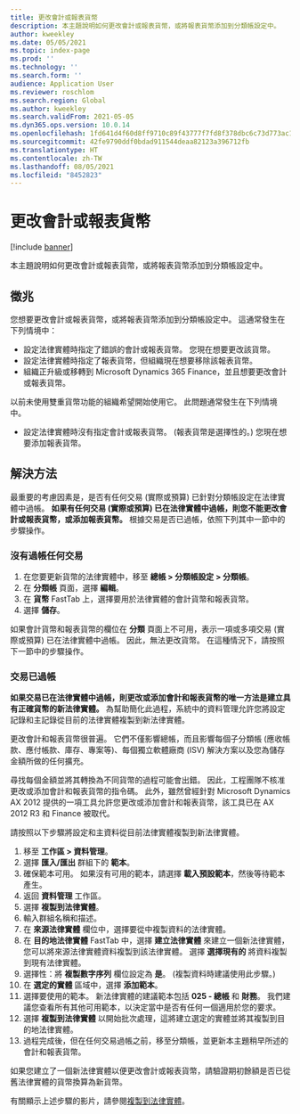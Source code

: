 ```yaml
---
title: 更改會計或報表貨幣
description: 本主題說明如何更改會計或報表貨幣，或將報表貨幣添加到分類帳設定中。
author: kweekley
ms.date: 05/05/2021
ms.topic: index-page
ms.prod: ''
ms.technology: ''
ms.search.form: ''
audience: Application User
ms.reviewer: roschlom
ms.search.region: Global
ms.author: kweekley
ms.search.validFrom: 2021-05-05
ms.dyn365.ops.version: 10.0.14
ms.openlocfilehash: 1fd641d4f60d8ff9710c89f43777f7fd8f378dbc6c73d773ac103f9d9f68e60e
ms.sourcegitcommit: 42fe9790ddf0bdad911544deaa82123a396712fb
ms.translationtype: HT
ms.contentlocale: zh-TW
ms.lasthandoff: 08/05/2021
ms.locfileid: "8452823"
---
```

# <a name="change-the-accounting-or-reporting-currency"></a>更改會計或報表貨幣

[!include [banner](../includes/banner.md)]

本主題說明如何更改會計或報表貨幣，或將報表貨幣添加到分類帳設定中。

## <a name="symptom"></a>徵兆

您想要更改會計或報表貨幣，或將報表貨幣添加到分類帳設定中。 這通常發生在下列情境中：

- 設定法律實體時指定了錯誤的會計或報表貨幣。 您現在想要更改該貨幣。
- 設定法律實體時指定了報表貨幣，但組織現在想要移除該報表貨幣。
- 組織正升級或移轉到 Microsoft Dynamics 365 Finance，並且想要更改會計或報表貨幣。

以前未使用雙重貨幣功能的組織希望開始使用它。 此問題通常發生在下列情境中。

- 設定法律實體時沒有指定會計或報表貨幣。 (報表貨幣是選擇性的。) 您現在想要添加報表貨幣。

## <a name="resolution"></a>解決方法

最重要的考慮因素是，是否有任何交易 (實際或預算) 已針對分類帳設定在法律實體中過帳。 **如果有任何交易 (實際或預算) 已在法律實體中過帳，則您不能更改會計或報表貨幣，或添加報表貨幣。** 根據交易是否已過帳，依照下列其中一節中的步驟操作。

### <a name="no-transactions-have-been-posted"></a>沒有過帳任何交易

1. 在您要更新貨幣的法律實體中，移至 **總帳 \> 分類帳設定 \> 分類帳**。
2. 在 **分類帳** 頁面，選擇 **編輯**。
3. 在 **貨幣** FastTab 上，選擇要用於法律實體的會計貨幣和報表貨幣。
4. 選擇 **儲存**。

如果會計貨幣和報表貨幣的欄位在 **分類** 頁面上不可用，表示一項或多項交易 (實際或預算) 已在法律實體中過帳。 因此，無法更改貨幣。 在這種情況下，請按照下一節中的步驟操作。

### <a name="transactions-have-been-posted"></a>交易已過帳

**如果交易已在法律實體中過帳，則更改或添加會計和報表貨幣的唯一方法是建立具有正確貨幣的新法律實體。** 為幫助簡化此過程，系統中的資料管理允許您將設定記錄和主記錄從目前的法律實體複製到新法律實體。

更改會計和報表貨幣很普遍。 它們不僅影響總帳，而且影響每個子分類帳 (應收帳款、應付帳款、庫存、專案等)、每個獨立軟體廠商 (ISV) 解決方案以及您為儲存金額所做的任何擴充。

尋找每個金額並將其轉換為不同貨幣的過程可能會出錯。 因此，工程團隊不核准更改或添加會計和報表貨幣的指令碼。 此外，雖然曾經針對 Microsoft Dynamics AX 2012 提供的一項工具允許您更改或添加會計和報表貨幣，該工具已在 AX 2012 R3 和 Finance 被取代。

請按照以下步驟將設定和主資料從目前法律實體複製到新法律實體。

1. 移至 **工作區 \> 資料管理**。
2. 選擇 **匯入/匯出** 群組下的 **範本**。
3. 確保範本可用。 如果沒有可用的範本，請選擇 **載入預設範本**，然後等待範本產生。
4. 返回 **資料管理** 工作區。
5. 選擇 **複製到法律實體**。
6. 輸入群組名稱和描述。
7. 在 **來源法律實體** 欄位中，選擇要從中複製資料的法律實體。
8. 在 **目的地法律實體** FastTab 中，選擇 **建立法律實體** 來建立一個新法律實體，您可以將來源法律實體資料複製到該法律實體。 選擇 **選擇現有的** 將資料複製到現有法律實體。
9. 選擇性：將 **複製數字序列** 欄位設定為 **是**。 (複製資料時建議使用此步驟。)
10. 在 **選定的實體** 區域中，選擇 **添加範本**。
11. 選擇要使用的範本。 新法律實體的建議範本包括 **025 - 總帳** 和 **財務**。 我們建議您查看所有其他可用範本，以決定當中是否有任何一個適用於您的要求。
12. 選擇 **複製到法律實體** 以開始批次處理，這將建立選定的實體並將其複製到目的地法律實體。
13. 過程完成後，但在任何交易過帳之前，移至分類帳，並更新本主題稍早所述的會計和報表貨幣。

如果您建立了一個新法律實體以便更改會計或報表貨幣，請驗證期初餘額是否已從舊法律實體的貨幣換算為新貨幣。

有關顯示上述步驟的影片，請參閱[複製到法律實體](https://community.dynamics.com/365/b/techtalks/posts/copy-into-legal-entity-october-24-2017)。

